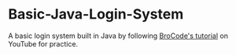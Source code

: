# Basic-Java-Login-System
 A basic login system built in Java by following [BroCode's tutorial](https://www.youtube.com/watch?v=Hiv3gwJC5kw&ab_channel=BroCode) on YouTube for practice.
